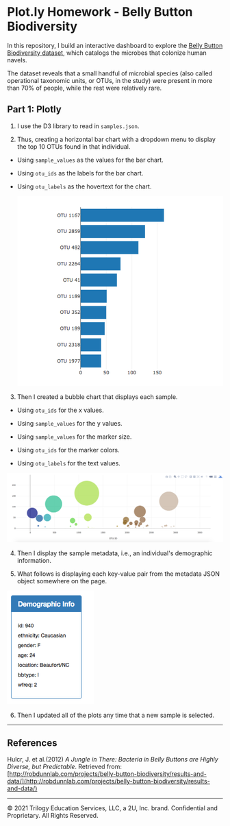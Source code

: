 # Plot.ly Homework - Belly Button Biodiversity

In this repository, I build an interactive dashboard to explore the [Belly Button Biodiversity dataset](http://robdunnlab.com/projects/belly-button-biodiversity/), which catalogs the microbes that colonize human navels.

The dataset reveals that a small handful of microbial species (also called operational taxonomic units, or OTUs, in the study) were present in more than 70% of people, while the rest were relatively rare.

## Part 1: Plotly

1. I use the D3 library to read in `samples.json`.

2. Thus, creating a horizontal bar chart with a dropdown menu to display the top 10 OTUs found in that individual.

* Using `sample_values` as the values for the bar chart.

* Using `otu_ids` as the labels for the bar chart.

* Using `otu_labels` as the hovertext for the chart.

  ![bar Chart](Images/hw01.png)

3. Then I created a bubble chart that displays each sample.

* Using `otu_ids` for the x values.

* Using `sample_values` for the y values.

* Using `sample_values` for the marker size.

* Using `otu_ids` for the marker colors.

* Using `otu_labels` for the text values.

![Bubble Chart](Images/bubble_chart.png)

4. Then I display the sample metadata, i.e., an individual's demographic information.

5. What follows is displaying each key-value pair from the metadata JSON object somewhere on the page.

![hw](Images/hw03.png)

6. Then I updated all of the plots any time that a new sample is selected.

- - -

## References

Hulcr, J. et al.(2012) _A Jungle in There: Bacteria in Belly Buttons are Highly Diverse, but Predictable_. Retrieved from: [http://robdunnlab.com/projects/belly-button-biodiversity/results-and-data/](http://robdunnlab.com/projects/belly-button-biodiversity/results-and-data/)

- - -

© 2021 Trilogy Education Services, LLC, a 2U, Inc. brand. Confidential and Proprietary. All Rights Reserved.
